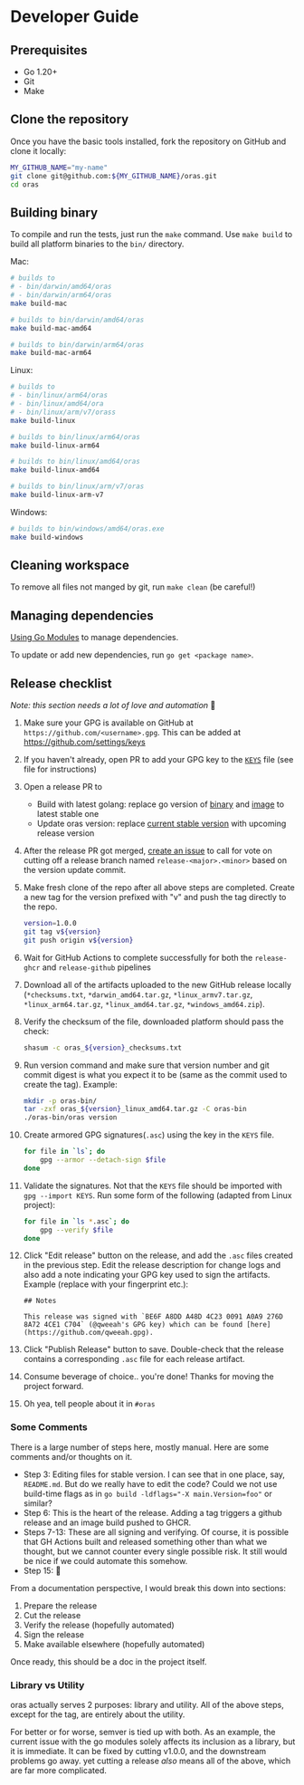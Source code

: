 # Developer Guide

## Prerequisites

- Go 1.20+
- Git
- Make

## Clone the repository

Once you have the basic tools installed, fork the repository on GitHub and clone it locally:
```bash
MY_GITHUB_NAME="my-name"
git clone git@github.com:${MY_GITHUB_NAME}/oras.git
cd oras
```

## Building binary

To compile and run the tests, just run the `make` command.
Use `make build` to build all platform binaries to the `bin/` directory.

Mac:

```bash
# builds to
# - bin/darwin/amd64/oras
# - bin/darwin/arm64/oras
make build-mac

# builds to bin/darwin/amd64/oras
make build-mac-amd64

# builds to bin/darwin/arm64/oras
make build-mac-arm64
```

Linux:

```bash
# builds to
# - bin/linux/arm64/oras
# - bin/linux/amd64/ora
# - bin/linux/arm/v7/orass
make build-linux

# builds to bin/linux/arm64/oras
make build-linux-arm64

# builds to bin/linux/amd64/oras
make build-linux-amd64

# builds to bin/linux/arm/v7/oras
make build-linux-arm-v7
```

Windows:

```bash
# builds to bin/windows/amd64/oras.exe
make build-windows
```

## Cleaning workspace

To remove all files not manged by git, run `make clean` (be careful!)

## Managing dependencies

[Using Go Modules](https://blog.golang.org/using-go-modules) to manage dependencies.

To update or add new dependencies, run `go get <package name>`.

## Release checklist

*Note: this section needs a lot of love and automation* 🙂

1. Make sure your GPG is available on GitHub at `https://github.com/<username>.gpg`. This can be added at https://github.com/settings/keys
1. If you haven't already, open PR to add your GPG key to the [`KEYS`](https://github.com/oras-project/oras/blob/main/KEYS) file (see file for instructions)
1. Open a release PR to
   - Build with latest golang: replace go version of [binary](https://github.com/oras-project/oras/blob/main/.github/workflows/release-github.yml#L32) and [image](https://github.com/oras-project/oras/blob/main/Dockerfile#L14) to latest stable one
   - Update oras version: replace [current stable version](https://github.com/oras-project/oras/blob/main/internal/version/version.go#L20) with upcoming release version
1. After the release PR got merged, [create an issue](https://github.com/oras-project/oras/issues/new) to call for vote on cutting off a release branch named `release-<major>.<minor>` based on the version update commit.
1. Make fresh clone of the repo after all above steps are completed. Create a new tag for the version prefixed with "v" and push the tag directly to the repo.
    ```sh
    version=1.0.0
    git tag v${version}
    git push origin v${version}
    ```
1. Wait for GitHub Actions to complete successfully for both the `release-ghcr` and `release-github` pipelines
1. Download all of the artifacts uploaded to the new GitHub release locally (`*checksums.txt`, `*darwin_amd64.tar.gz`, `*linux_armv7.tar.gz`, `*linux_arm64.tar.gz`, `*linux_amd64.tar.gz`, `*windows_amd64.zip`).
1. Verify the checksum of the file, downloaded platform should pass the check:
    ```sh
    shasum -c oras_${version}_checksums.txt
    ```
1.  Run version command and make sure that version number and git commit digest is what you expect it to be (same as the commit used to create the tag). Example:
    ```sh
    mkdir -p oras-bin/
    tar -zxf oras_${version}_linux_amd64.tar.gz -C oras-bin
    ./oras-bin/oras version
    ```

1. Create armored GPG signatures(`.asc`) using the key in the `KEYS` file.
    ```sh
    for file in `ls`; do
        gpg --armor --detach-sign $file
    done
    ```
1. Validate the signatures. Not that the `KEYS` file should be imported with `gpg --import KEYS`. Run some form of the following (adapted from Linux project):
    ```sh
    for file in `ls *.asc`; do
        gpg --verify $file
    done
    ```
1. Click "Edit release" button on the release, and add the `.asc` files created in the previous step. Edit the release description for change logs and also add a note indicating your GPG key used to sign the artifacts. Example (replace with your fingerprint etc.):
    ```
    ## Notes

    This release was signed with `BE6F A8DD A48D 4C23 0091 A0A9 276D 8A72 4CE1 C704` (@qweeah's GPG key) which can be found [here](https://github.com/qweeah.gpg).
    ```
1.  Click "Publish Release" button to save. Double-check that the release contains a corresponding `.asc` file for each release artifact.
1.  Consume beverage of choice.. you're done! Thanks for moving the project forward.
1.  Oh yea, tell people about it in `#oras`
    
### Some Comments

There is a large number of steps here, mostly manual. Here are some comments and/or thoughts on it.

* Step 3: Editing files for stable version. I can see that in one place, say, `README.md`. But do we really have to edit the code? Could we not use build-time flags as in `go build -ldflags="-X main.Version=foo"` or similar?
* Step 6: This is the heart of the release. Adding a tag triggers a github release and an image build pushed to GHCR.
* Steps 7-13: These are all signing and verifying. Of course, it is possible that GH Actions built and released something other than what we thought, but we cannot counter every single possible risk. It still would be nice if we could automate this somehow.
* Step 15: :beer:

From a documentation perspective, I would break this down into sections:

1. Prepare the release
2. Cut the release
3. Verify the release (hopefully automated)
4. Sign the release
5. Make available elsewhere (hopefully automated)

Once ready, this should be a doc in the project itself.

### Library vs Utility

oras actually serves 2 purposes: library and utility. All of the above steps, except for the tag, are entirely about the utility.

For better or for worse, semver is tied up with both. As an example, the current issue with the go modules solely affects its inclusion as a library, but it is immediate. It can be fixed by cutting v1.0.0, and the downstream problems go away. yet cutting a release _also_ means all of the above, which are far more complicated.